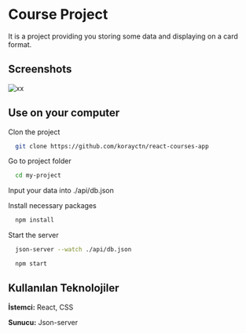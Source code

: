 
# Course Project

It is a project providing you storing some data and displaying on a card format. 


## Screenshots

![xx](https://user-images.githubusercontent.com/80277336/216360054-0a9c9bda-ae74-4f07-9896-40ffe2592587.png)


## Use on your computer

Clon the project

```bash
  git clone https://github.com/korayctn/react-courses-app
```

Go to project folder

```bash
  cd my-project
```
Input your data into ./api/db.json

Install necessary packages

```bash
  npm install
```

Start the server

```bash
  json-server --watch ./api/db.json
```

```bash
  npm start
```

## Kullanılan Teknolojiler

**İstemci:** React, CSS

**Sunucu:** Json-server

  
